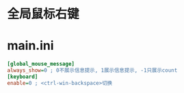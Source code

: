 # 全局鼠标右键

# main.ini
```ini
[global_mouse_message]
always_show=0 ; 0不展示信息提示, 1展示信息提示, -1只展示count
[keyboard]
enable=0 ; <ctrl-win-backspace>切换
```

